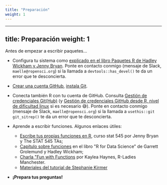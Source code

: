 ```yaml
---
title: "Preparación"
weight: 1
---
```


---
title: Preparación
weight: 1
---

Antes de empezar a escribir paquetes...

- Configura tu sistema como [explicado en el libro Paquetes R de Hadley Wickham y Jenny Bryan](https://r-pkgs.org/setup.html). Ponte en contacto conmigo (mensaje de Slack, `maelle@ropensci.org`) si la llamada a `devtools::has_devel()` te da un error que te desconcierta.

- [Crear una cuenta GitHub](https://happygitwithr.com/github-acct), [instala Git](https://happygitwithr.com/install-git).

- Conecta también R con tu cuenta de GitHub. Consulta [Gestión de credenciales Git(Hub)](https://usethis.r-lib.org/articles/git-credentials.html) (y [Gestión de credenciales GitHub desde R, nivel de dificultad linux](https://blog.djnavarro.net/posts/2021-08-08_git-credential-helpers/) si es necesario :sweat_smile:). Ponte en contacto conmigo (mensaje de Slack, `maelle@ropensci.org`) si la llamada a `usethis::git git_sitrep()` te da un error que te desconcierta.

- Aprende a escribir funciones. Algunos enlaces útiles:
  
  - [Escribe tus propias funciones en R](https://stat545.com/functions-part1.html), curso stat 545 por Jenny Bryan y The STAT 545 TAs;
  - [Capítulo sobre funciones](https://r4ds.had.co.nz/functions.html) en el libro "R for Data Science" de Garrett Grolemund y Hadley Wickham;
  - [Charla "Fun with Functions](https://www.kaylea.co.uk/talk/funwithfunctions/) por Kaylea Haynes, R-Ladies Manchester.
  - [Materiales del tutorial de Stephanie Kirmer](https://github.com/rladies-eastlansing/2021-rfunctions#writing-r-functions)

- **¡Prepara tus preguntas!**
    